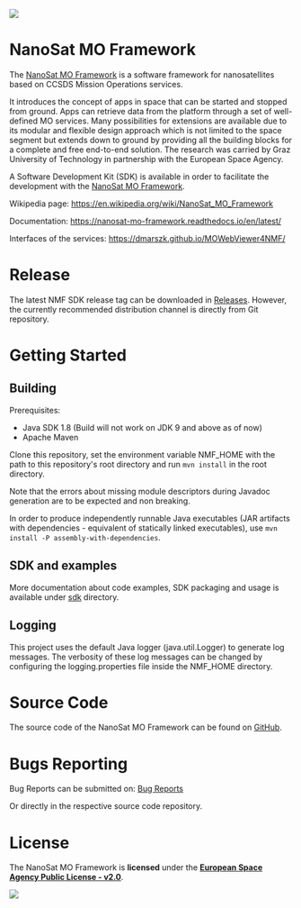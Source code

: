 [![][ESAImage]][website]

# NanoSat MO Framework
The [NanoSat MO Framework] is a software framework for nanosatellites based on CCSDS Mission Operations services.

It introduces the concept of apps in space that can be started and stopped from ground. Apps can retrieve data from the platform through a set of well-defined MO services. Many possibilities for extensions are available due to its modular and flexible design approach which is not limited to the space segment but extends down to ground by providing all the building blocks for a complete and free end-to-end solution. The research was carried by Graz University of Technology in partnership with the European Space Agency.

A Software Development Kit (SDK) is available in order to facilitate the development with the [NanoSat MO Framework].

Wikipedia page: https://en.wikipedia.org/wiki/NanoSat_MO_Framework

Documentation: https://nanosat-mo-framework.readthedocs.io/en/latest/

Interfaces of the services: https://dmarszk.github.io/MOWebViewer4NMF/

# Release
The latest NMF SDK release tag can be downloaded in [Releases]. However, the currently recommended distribution channel is directly from Git repository.

# Getting Started

## Building
Prerequisites:
- Java SDK 1.8 (Build will not work on JDK 9 and above as of now)
- Apache Maven

Clone this repository, set the environment variable NMF\_HOME with the path to this repository's root directory and run `mvn install` in the root directory.

Note that the errors about missing module descriptors during Javadoc generation are to be expected and non breaking.

In order to produce independently runnable Java executables (JAR artifacts with dependencies - equivalent of statically linked executables), use `mvn install -P assembly-with-dependencies`.

## SDK and examples
More documentation about code examples, SDK packaging and usage is available under [sdk](sdk) directory.

## Logging
This project uses the default Java logger (java.util.Logger) to generate log messages. The verbosity of these log messages can be changed by configuring the logging.properties file inside the NMF\_HOME directory.

# Source Code
The source code of the NanoSat MO Framework can be found on [GitHub].

# Bugs Reporting
Bug Reports can be submitted on: [Bug Reports]

Or directly in the respective source code repository.

# License
The NanoSat MO Framework is **licensed** under the **[European Space Agency Public License - v2.0]**.

[![][ESAImage]][website]
	
	
[ESAImage]: http://www.esa.int/esalogo/images/logotype/img_colorlogo_darkblue.gif
[European Space Agency Public License - v2.0]: https://github.com/esa/CCSDS_MO_TRANS/blob/master/LICENCE.md
[GitHub]: https://github.com/esa
[Releases]: https://github.com/esa/nanosat-mo-framework/releases
[Bug Reports]: https://github.com/esa/nanosat-mo-framework/issues
[website]: http://www.esa.int/
[NanoSat MO Framework]: https://nanosat-mo-framework.github.io/

